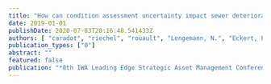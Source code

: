 ```yaml
---
title: "How can condition assessment uncertainty impact sewer deterioration modelling?"
date: 2019-01-01
publishDate: 2020-07-03T20:16:48.541433Z
authors: [ "caradot", "riechel", "rouault", "Lengemann, N.", "Eckert, E.", "Ringe, A.", "Clemens, F.", "Cherqui, F." ]
publication_types: ["0"]
abstract: ""
featured: false
publication: "*8th IWA Leading Edge Strategic Asset Management Conference*"
---
```


